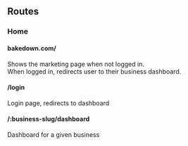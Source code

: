 ## Routes

### Home
#### bakedown.com/
Shows the marketing page when not logged in.  
When logged in, redirects user to their business dashboard.  

#### /login
Login page, redirects to dashboard

#### /:business-slug/dashboard
Dashboard for a given business